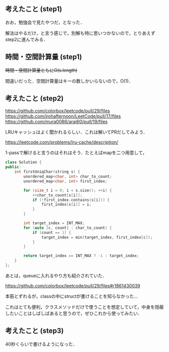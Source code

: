 ## 考えたこと (step1)
おお，勉強会で見たやつだ，となった．

解法はやるだけ，と言う感じで，別解も特に思いつかないので，とりあえずstep2に進んでみる．

## 時間・空間計算量 (step1)
~~時間・空間計算量ともにO(s.length)~~

間違いだった．空間計算量はキーの数しかいらないので，O(1)．

## 考えたこと (step2)
https://github.com/colorbox/leetcode/pull/29/files
https://github.com/irohafternoon/LeetCode/pull/17/files
https://github.com/mura0086/arai60/pull/19/files

LRUキャッシュはよく聞かれるらしい．これは解いてPRだしてみよう．

https://leetcode.com/problems/lru-cache/description/

1-passで解けると言うのはそれはそう．たとえばmapを二つ用意して，

```cpp
class Solution {
public:
    int firstUniqChar(string s) {
        unordered_map<char, int> char_to_count;
        unordered_map<char, int> first_index;

        for (size_t i = 0; i < s.size(); ++i) {
            ++char_to_count[s[i]];
            if (!first_index.contains(s[i])) {
                first_index[s[i]] = i;
            }
        }

        int target_index = INT_MAX;
        for (auto [c, count] : char_to_count) {
            if (count == 1) {
                target_index = min(target_index, first_index[c]);
            }
        }

        return target_index == INT_MAX ? -1 : target_index;
    }
};
```

あとは，queueに入れるやり方も紹介されていた．

https://github.com/colorbox/leetcode/pull/29/files#r1861430039

本筋とずれるが，classの中にstructが書けることを知らなかった...

これはとても便利，クラスメソッドだけで使うことを想定していて，中身を隠蔽したいことはしばしばあると思うので，ぜひこれから使ってみたい．

## 考えたこと (step3)
40秒くらいで書けるようになった．
